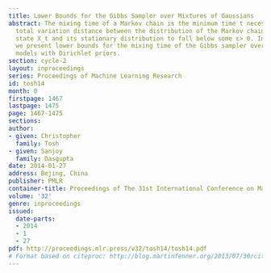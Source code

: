 ```yaml
---
title: Lower Bounds for the Gibbs Sampler over Mixtures of Gaussians
abstract: The mixing time of a Markov chain is the minimum time t necessary for the
  total variation distance between the distribution of the Markov chain’s current
  state X_t and its stationary distribution to fall below some ε> 0. In this paper,
  we present lower bounds for the mixing time of the Gibbs sampler over Gaussian mixture
  models with Dirichlet priors.
section: cycle-2
layout: inproceedings
series: Proceedings of Machine Learning Research
id: tosh14
month: 0
firstpage: 1467
lastpage: 1475
page: 1467-1475
sections: 
author:
- given: Christopher
  family: Tosh
- given: Sanjoy
  family: Dasgupta
date: 2014-01-27
address: Bejing, China
publisher: PMLR
container-title: Proceedings of The 31st International Conference on Machine Learning
volume: '32'
genre: inproceedings
issued:
  date-parts:
  - 2014
  - 1
  - 27
pdf: http://proceedings.mlr.press/v32/tosh14/tosh14.pdf
# Format based on citeproc: http://blog.martinfenner.org/2013/07/30/citeproc-yaml-for-bibliographies/
---
```

